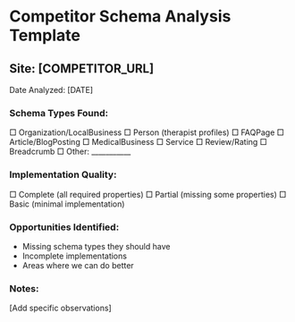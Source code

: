 
# Competitor Schema Analysis Template

## Site: [COMPETITOR_URL]
Date Analyzed: [DATE]

### Schema Types Found:
□ Organization/LocalBusiness
□ Person (therapist profiles)
□ FAQPage
□ Article/BlogPosting
□ MedicalBusiness
□ Service
□ Review/Rating
□ Breadcrumb
□ Other: ___________

### Implementation Quality:
□ Complete (all required properties)
□ Partial (missing some properties)
□ Basic (minimal implementation)

### Opportunities Identified:
- Missing schema types they should have
- Incomplete implementations
- Areas where we can do better

### Notes:
[Add specific observations]
